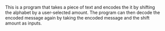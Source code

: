 This is a program that takes a piece of text and encodes the it by shifting the alphabet by a user-selected amount. The program can then decode the encoded message again by taking the encoded message and the shift amount as inputs.
